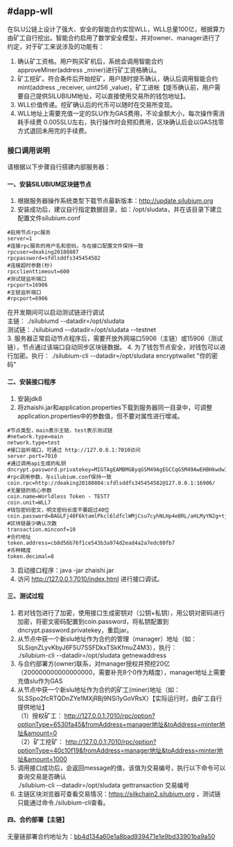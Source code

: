 ## #dapp-wll
在SLU公链上设计了强大、安全的智能合约实现WLL，WLL总量100亿，根据算力由矿工自行挖出。智能合约启用了数学安全模型，并对owner、manager进行了约定，对于矿工来说涉及的功能有：
1. 确认矿工资格。用户购买矿机后，系统会调用智能合约approveMiner(address _miner)进行矿工资格确认。
2. 矿工挖矿。符合条件后开始挖矿，用户随时提币确认，确认后调用智能合约mint(address _receiver, uint256 _value)，矿工进帐【提币确认前，用户需要自己提供SILUBIUM地址，可以直接使用交易所的钱包地址】。
3. WLL价值传递。挖矿确认后的代币可以随时在交易所变现。
4. WLL地址上需要充值一定的SLU作为GAS费用，不论金额大小，每次操作需消耗手续费 0.005SLU左右，执行操作时会预扣费用，区块确认后会以GAS找零方式退回未用完的手续费。

### 接口调用说明

请根据以下步骤自行搭建内部服务器：

#### 一、安装SILUBIUM区块链节点
1. 根据服务器操作系统类型下载节点最新版本：http://update.silubium.org
2. 安装成功后，建议自行指定数据目录，如：/opt/sludata，并在该目录下建立配置文件silubium.conf  
```
#启用节点rpc服务
server=1
#连接rpc服务的用户名和密码，与在接口配置文件保持一致
rpcuser=deaking20180807
rpcpassword=sfdlsddfs345454582
#连接超时参数(秒)
rpcclienttimeout=600
#测试链监听端口
rpcport=16906
#主链监听端口
#rpcport=6906
```
在开发期间可以启动测试链进行调试  
主链： ./silubiumd --datadir=/opt/sludata  
测试链：./silubiumd --datadir=/opt/sludata --testnet  
3. 服务器正常启动节点程序后，需要开放外网端口5906（主链）或15906（测试链），节点通过该端口自动同步区块链数据。
4. 为了钱包节点安全，对钱包可以进行加密。执行：
./silubium-cli --datadir=/opt/sludata  encryptwallet "你的密码"

#### 二、安装接口程序
1. 安装jdk8
2. 将zhaishi.jar和application.properties下载到服务器同一目录中，可调整application.properties中的参数值，但不要对属性进行增减。
```
#节点类型，main表示主链，test表示测试链
#network.type=main
network.type=test
#接口监听端口，可通过 http://127.0.0.1:7010访问
server.port=7010
#通过调用api生成的私钥
dncrypt.password.privatekey=MIGTAgEAMBMGByqGSM49AgEGCCqGSM49AwEHBHkwdwIBAQQg6VikQb818txMAQzUkNcn+0tuM5sjOxGxAX9V9T1FzROgCgYIKoZIzj0DAQehRANCAAR9MtQeNhbnLRyzCq2IpZGN+x9OodHnL+DaB3s6+r6ZIxj6IlYGeIyDba/YoRQxvr0hRFcqV4u6QDje42n/TP32
#rpc调用参数，与silubium.conf保持一致
coin.rpc=http://deaking20180804:sfdlsddfs345454582@127.0.0.1:16906/
#无量链的核心参数
coin.name=Worldless Token - TEST7
coin.unit=WLL7
#钱包密码密文，明文密码长度不要超过40位
coin.password=BAGLFj40F6ktamlPkcl6ldfclWMjCsu7cyhNLHp4eBRL/aHLMyYN2g+tjsP80gCtl8rEHV2diMGvUhZgK/gXkbGtFp1xgkdvIuLVhaTOeVAQO9E4cE6mSEEoGxtSww93WrE=
#区块链最少确认次数
transaction.minconf=10
#合约地址
token.address=cb8d56b76f1ce543b3a974d2ead4a2a7edc80fb7
#币种精度
token.decimal=8
```
3. 启动接口程序：java -jar zhaishi.jar
4. 访问 http://127.0.0.1:7010/index.html 进行接口调试。

#### 三、测试过程
1. 若对钱包进行了加密，使用接口生成密钥对（公钥+私钥），用公钥对密码进行加密，将密文密码配置到coin.password，将私钥配置到dncrypt.password.privatekey，重启jar。
2. 从节点中获一个新slu地址作为合约的管理（manager）地址（如：SLSiqnZLyvKbyJ6F5U7SSFDkxTSkKfmuZ4M3），执行：  
./silubium-cli --datadir=/opt/sludata getnewaddress 
3. 与合约部署方(owner)联系，对manager授权并预挖20亿（200000000000000000，需要补充8个0作为精度），manager地址上需要充值slu作为GAS
4. 从节点中获一个新slu地址作为合约的矿工(miner)地址（如：SLSSpo2fcRTQDnZYe1MXjRBj9NSi1yGoVRsX）【实际运行时，由矿工自行提供地址】  
（1）授权矿工：  http://127.0.0.1:7010/rpc/option?optionType=6530fa45&fromAddress=manager地址&toAddress=minter地址&amount=0  
（2）矿工挖矿：  http://127.0.0.1:7010/rpc/option?optionType=40c10f19&fromAddress=manager地址&toAddress=minter地址&amount=1000  
5. 调用接口成功后，会返回message的值，该值为交易编号，执行以下命令可以查询交易是否确认  
./silubium-cli --datadir=/opt/sludata gettransaction 交易编号  
6. 主链区块浏览器可查看交易情况：https://silkchain2.silubium.org ，测试链只能通过命令./silubium-cli查看。

#### 四、合约部署【主链】
无量链部署合约地址为：[bb4d134a60e1a8bad939471e1e9bd33901ba9a50](https://silkchain2.silubium.org/contract/bb4d134a60e1a8bad939471e1e9bd33901ba9a50)
